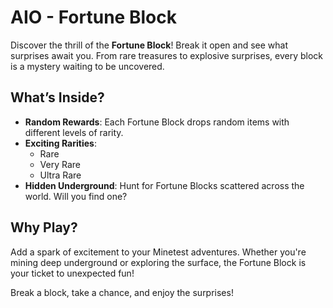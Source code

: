 
# AIO - Fortune Block

Discover the thrill of the **Fortune Block**! Break it open and see what surprises await you. From rare treasures to explosive surprises, every block is a mystery waiting to be uncovered.

## What’s Inside?

- **Random Rewards**: Each Fortune Block drops random items with different levels of rarity.
- **Exciting Rarities**:
  - Rare
  - Very Rare
  - Ultra Rare
- **Hidden Underground**: Hunt for Fortune Blocks scattered across the world. Will you find one?

## Why Play?

Add a spark of excitement to your Minetest adventures. Whether you're mining deep underground or exploring the surface, the Fortune Block is your ticket to unexpected fun!

Break a block, take a chance, and enjoy the surprises!